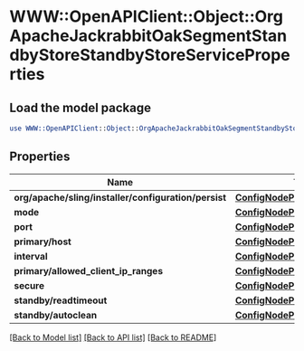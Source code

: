 # WWW::OpenAPIClient::Object::OrgApacheJackrabbitOakSegmentStandbyStoreStandbyStoreServiceProperties

## Load the model package
```perl
use WWW::OpenAPIClient::Object::OrgApacheJackrabbitOakSegmentStandbyStoreStandbyStoreServiceProperties;
```

## Properties
Name | Type | Description | Notes
------------ | ------------- | ------------- | -------------
**org/apache/sling/installer/configuration/persist** | [**ConfigNodePropertyBoolean**](ConfigNodePropertyBoolean.md) |  | [optional] 
**mode** | [**ConfigNodePropertyDropDown**](ConfigNodePropertyDropDown.md) |  | [optional] 
**port** | [**ConfigNodePropertyInteger**](ConfigNodePropertyInteger.md) |  | [optional] 
**primary/host** | [**ConfigNodePropertyString**](ConfigNodePropertyString.md) |  | [optional] 
**interval** | [**ConfigNodePropertyInteger**](ConfigNodePropertyInteger.md) |  | [optional] 
**primary/allowed_client_ip_ranges** | [**ConfigNodePropertyArray**](ConfigNodePropertyArray.md) |  | [optional] 
**secure** | [**ConfigNodePropertyBoolean**](ConfigNodePropertyBoolean.md) |  | [optional] 
**standby/readtimeout** | [**ConfigNodePropertyInteger**](ConfigNodePropertyInteger.md) |  | [optional] 
**standby/autoclean** | [**ConfigNodePropertyBoolean**](ConfigNodePropertyBoolean.md) |  | [optional] 

[[Back to Model list]](../README.md#documentation-for-models) [[Back to API list]](../README.md#documentation-for-api-endpoints) [[Back to README]](../README.md)


